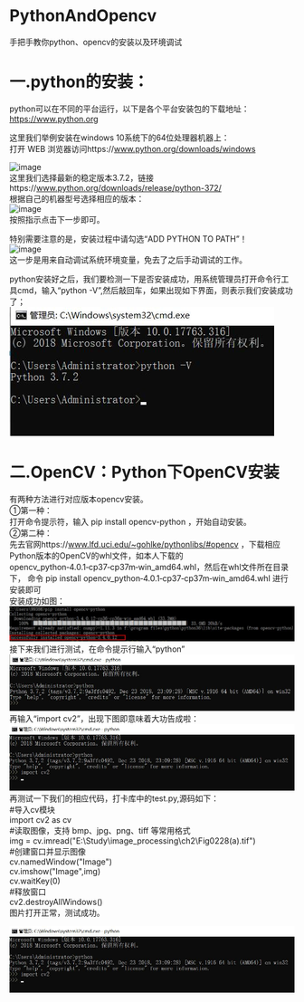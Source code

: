# PythonAndOpencv
手把手教你python、opencv的安装以及环境调试  
# 一.python的安装：  
python可以在不同的平台运行，以下是各个平台安装包的下载地址：  
https://www.python.org  

这里我们举例安装在windows 10系统下的64位处理器机器上：  
打开 WEB 浏览器访问https://www.python.org/downloads/windows  

![image](http://www.runoob.com/wp-content/uploads/2013/11/721E917D-CCA5-4F37-8FD6-486315EC8CF8.png)   
这里我们选择最新的稳定版本3.7.2，链接https://www.python.org/downloads/release/python-372/  
根据自己的机器型号选择相应的版本：  
![image](http://www.runoob.com/wp-content/uploads/2013/11/20180711-160607.png)  
按照指示点击下一步即可。  
  
  
特别需要注意的是，安装过程中请勾选“ADD PYTHON TO PATH”！  
![image](https://ss0.baidu.com/6ONWsjip0QIZ8tyhnq/it/u=961199589,1814899440&fm=173&app=25&f=JPEG?w=640&h=394&s=7992AF1B1D5C5CCC02D9C5DE0200D0B2)  
这一步是用来自动调试系统环境变量，免去了之后手动调试的工作。  

python安装好之后，我们要检测一下是否安装成功，用系统管理员打开命令行工具cmd，输入“python -V”,然后敲回车，如果出现如下界面，则表示我们安装成功了；  
![image](https://github.com/Nocami/PythonAndOpencv/blob/master/gabbage/QQ%E6%88%AA%E5%9B%BE20190304122730.jpg)  
# 二.OpenCV：Python下OpenCV安装  
有两种方法进行对应版本opencv安装。  
①第一种：  
打开命令提示符，输入 pip install opencv-python  ，开始自动安装。  
②第二种：  
先去官网https://www.lfd.uci.edu/~gohlke/pythonlibs/#opencv ，下载相应Python版本的OpenCV的whl文件，如本人下载的opencv_python‑4.0.1‑cp37‑cp37m‑win_amd64.whl，然后在whl文件所在目录下，
命令 pip install opencv_python‑4.0.1‑cp37‑cp37m‑win_amd64.whl 进行安装即可  
安装成功如图：  
![image](https://github.com/Nocami/PythonAndOpencv/blob/master/gabbage/2.jpg)  
接下来我们进行测试，在命令提示行输入“python”  
![image](https://github.com/Nocami/PythonAndOpencv/blob/master/gabbage/3.jpg)  
再输入“import cv2”，出现下图即意味着大功告成啦：  
![image](https://github.com/Nocami/PythonAndOpencv/blob/master/gabbage/4.jpg)  
再测试一下我们的相应代码，打卡库中的test.py,源码如下：  
#导入cv模块  
import cv2 as cv  
#读取图像，支持 bmp、jpg、png、tiff 等常用格式  
img = cv.imread("E:\Study\image_processing\ch2\Fig0228(a).tif")  
#创建窗口并显示图像  
cv.namedWindow("Image")  
cv.imshow("Image",img)  
cv.waitKey(0)  
#释放窗口  
cv2.destroyAllWindows()   
图片打开正常，测试成功。  

![image](https://github.com/Nocami/PythonAndOpencv/blob/master/gabbage/4.jpg)
